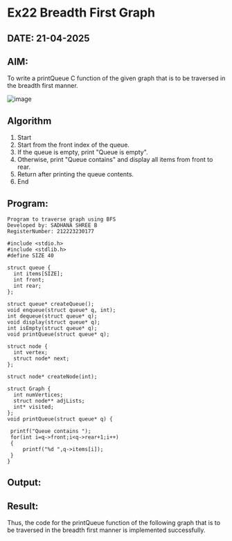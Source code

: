 # Ex22 Breadth First Graph
## DATE: 21-04-2025
## AIM:
To write a printQueue C function of the given graph that is to be traversed in the breadth first manner.

![image](https://github.com/user-attachments/assets/f483f48c-6af0-4027-a993-01c108a50933)


## Algorithm
1. Start
2. Start from the front index of the queue.
3. If the queue is empty, print "Queue is empty".
4. Otherwise, print "Queue contains" and display all items from front to rear.
5. Return after printing the queue contents.
6. End   

## Program:
```
Program to traverse graph using BFS
Developed by: SADHANA SHREE B
RegisterNumber: 212223230177 

#include <stdio.h>
#include <stdlib.h>
#define SIZE 40
 
struct queue {
  int items[SIZE];
  int front;
  int rear;
};
 
struct queue* createQueue();
void enqueue(struct queue* q, int);
int dequeue(struct queue* q);
void display(struct queue* q);
int isEmpty(struct queue* q);
void printQueue(struct queue* q);
 
struct node {
  int vertex;
  struct node* next;
};
 
struct node* createNode(int);
 
struct Graph {
  int numVertices;
  struct node** adjLists;
  int* visited;
};
void printQueue(struct queue* q) {
  
 printf("Queue contains ");
 for(int i=q->front;i<q->rear+1;i++)
 {
     printf("%d ",q->items[i]);
 }
}

```

## Output:



## Result:
Thus, the code for the printQueue function of the following graph that is to be traversed in the breadth first manner is implemented successfully.
